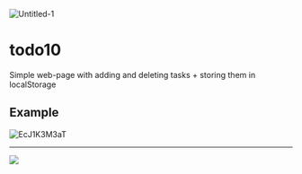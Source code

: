 ![Untitled-1](https://user-images.githubusercontent.com/49658988/127908123-35af7136-2e8a-49f2-8eb0-418c9a9671a3.png)

# todo10

Simple web-page with adding and deleting tasks + storing them in localStorage

## Example

![EcJ1K3M3aT](https://user-images.githubusercontent.com/49658988/125608348-7eb51807-cf32-4711-835c-67df385b31fc.gif)

---

<a href="https://www.buymeacoffee.com/tdamer"><img src="https://img.buymeacoffee.com/button-api/?text=Support me with a coffee&emoji=☕️&slug=tdamer&button_colour=ffcc33&font_colour=000&font_family=Lato&outline_colour=000&coffee_colour=000"></a>

